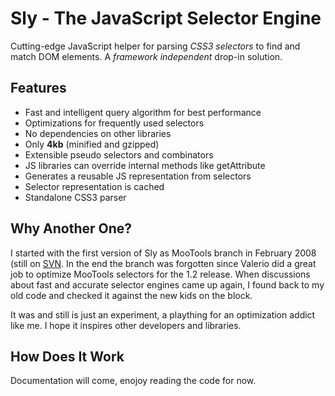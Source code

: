 # Sly - The JavaScript Selector Engine

Cutting-edge JavaScript helper for parsing *CSS3 selectors* to find
and match DOM elements. A *framework independent* drop-in solution.

## Features

 * Fast and intelligent query algorithm for best performance
 * Optimizations for frequently used selectors
 * No dependencies on other libraries
 * Only **4kb** (minified and gzipped)
 * Extensible pseudo selectors and combinators
 * JS libraries can override internal methods like getAttribute
 * Generates a reusable JS representation from selectors
 * Selector representation is cached
 * Standalone CSS3 parser

## Why Another One?

I started with the first version of Sly as MooTools branch in February 2008 (still on [SVN](http://svn.mootools.net/branches/NewSelectorParser/).
In the end the branch was forgotten since Valerio did a great job to optimize MooTools selectors for the 1.2 release.
When discussions about fast and accurate selector engines came up again, I found back to my old code and checked it
against the new kids on the block.

It was and still is just an experiment, a plaything for an optimization addict like me. I hope it inspires other developers and
libraries.

## How Does It Work

Documentation will come, enojoy reading the code for now.